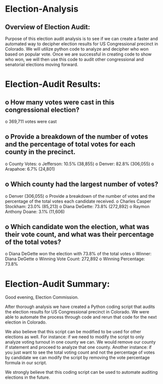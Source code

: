# Election-Analysis

## Overview of Election Audit:
Purpose of this election audit analysis is to see if we can create a faster and automated way to decipher election results for US Congressional precinct in Colorado. We will utilize python code to analyze and decipher who won based on popular vote. Once we are successful in creating code to show who won, we will then use this code to audit other congressional and senatorial elections moving forward. 

# Election-Audit Results:
## o	How many votes were cast in this congressional election?
o	369,711 votes were cast
## o	Provide a breakdown of the number of votes and the percentage of total votes for each county in the precinct.
o	County Votes:
o	Jefferson: 10.5% (38,855)
o	Denver: 82.8% (306,055)
o	Arapahoe: 6.7% (24,801)
## o	Which county had the largest number of votes?
o	Denver (306,055)
o	Provide a breakdown of the number of votes and the percentage of the total votes each candidate received.
o	Charles Casper Stockham: 23.0% (85,213)
o	Diana DeGette: 73.8% (272,892)
o	Raymon Anthony Doane: 3.1% (11,606)
## o	Which candidate won the election, what was their vote count, and what was their percentage of the total votes?
o	Diana DeGette won the election with 73.8% of the total votes
o	Winner: Diana DeGette
o	Winning Vote Count: 272,892
o	Winning Percentage: 73.8%

# Election-Audit Summary:
Good evening, Election Commission.

After thorough analysis we have created a Python coding script that audits the election results for US Congressional precinct in Colorado. We were able to automate the process through code and rerun that code for the next election in Colorado.

We also believe that this script can be modified to be used for other elections as well. For instance: if we need to modify the script to only analyze voting turnout in one county we can. We would remove our county if statement and proceed to analyze that one county. Another instance: if you just want to see the total voting count and not the percentage of votes by candidate we can modify the script by removing the vote percentage formula in our script.

We strongly believe that this coding script can be used to automate auditing elections in the future.
